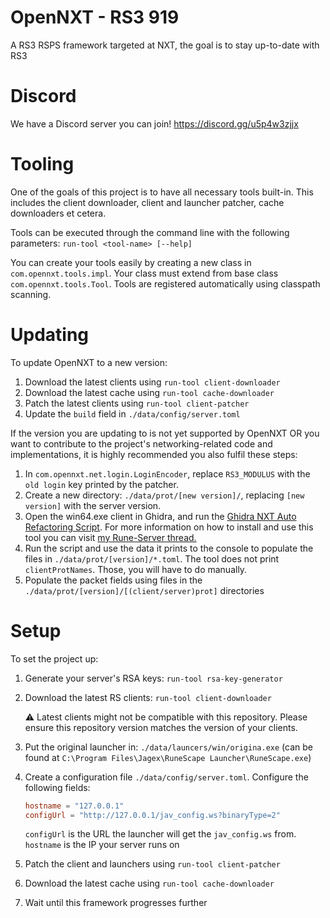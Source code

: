 # OpenNXT - RS3 919

A RS3 RSPS framework targeted at NXT, the goal is to stay up-to-date with RS3

# Discord

We have a Discord server you can join! https://discord.gg/u5p4w3zjjx

# Tooling

One of the goals of this project is to have all necessary tools built-in. This includes the client downloader, client
and launcher patcher, cache downloaders et cetera.

Tools can be executed through the command line with the following parameters: `run-tool <tool-name> [--help]`

You can create your tools easily by creating a new class in `com.opennxt.tools.impl`. Your class must extend from base
class `com.opennxt.tools.Tool`. Tools are registered automatically using classpath scanning.

# Updating
To update OpenNXT to a new version:

1. Download the latest clients using `run-tool client-downloader`
2. Download the latest cache using `run-tool cache-downloader`
3. Patch the latest clients using `run-tool client-patcher`
4. Update the `build` field in `./data/config/server.toml`

If the version you are updating to is not yet supported by OpenNXT OR you want to contribute to the project's networking-related code and implementations, it is highly recommended you also fulfil these steps:
1. In `com.opennxt.net.login.LoginEncoder`, replace `RS3_MODULUS` with the `old login` key printed by the patcher.
2. Create a new directory: `./data/prot/[new version]/`, replacing `[new version]` with the server version.
3. Open the win64.exe client in Ghidra, and run the [Ghidra NXT Auto Refactoring Script](https://github.com/Techdaan/rs3nxt-ghidra-scripts). For more information on how to install and use this tool you can visit [my Rune-Server thread.](https://www.rune-server.ee/runescape-development/rs-503-client-server/downloads/698604-nxt-win64-ghidra-refactoring-script.html)
4. Run the script and use the data it prints to the console to populate the files in `./data/prot/[version]/*.toml`. The tool does not print `clientProtNames`. Those, you will have to do manually.
5. Populate the packet fields using files in the `./data/prot/[version]/[(client/server)prot]` directories

# Setup

To set the project up:

1. Generate your server's RSA keys: `run-tool rsa-key-generator`
2. Download the latest RS clients: `run-tool client-downloader`
   
   :warning: Latest clients might not be compatible with this repository. Please ensure this repository version matches
   the version of your clients.
3. Put the original launcher in: `./data/launcers/win/origina.exe` (can be found
   at `C:\Program Files\Jagex\RuneScape Launcher\RuneScape.exe`)
4. Create a configuration file `./data/config/server.toml`. Configure the following fields:
   ```toml
   hostname = "127.0.0.1"
   configUrl = "http://127.0.0.1/jav_config.ws?binaryType=2"
   ```
   `configUrl` is the URL the launcher will get the `jav_config.ws` from.
   `hostname` is the IP your server runs on 
5. Patch the client and launchers using `run-tool client-patcher`
6. Download the latest cache using `run-tool cache-downloader`
7. Wait until this framework progresses further
